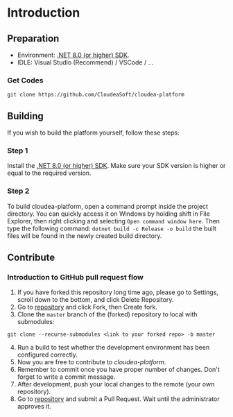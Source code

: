 # Introduction

## Preparation
 - Environment: [.NET 8.0 (or higher) SDK](https://dotnet.microsoft.com/download/dotnet/8.0).
 - IDLE: Visual Studio (Recommend) / VSCode / ...

### Get Codes

```shell
git clone https://github.com/CloudeaSoft/cloudea-platform
```

## Building
If you wish to build the platform yourself, follow these steps:

### Step 1
Install the [.NET 8.0 (or higher) SDK](https://dotnet.microsoft.com/download/dotnet/8.0).
Make sure your SDK version is higher or equal to the required version.

### Step 2
To build cloudea-platform, open a command prompt inside the project directory.
You can quickly access it on Windows by holding shift in File Explorer, then right clicking and selecting `Open command window here`.
Then type the following command: `dotnet build -c Release -o build`
the built files will be found in the newly created build directory.

## Contribute
### Introduction to GitHub pull request flow

1. If you have forked this repository long time ago, please go to Settings, scroll down to the bottom, and click Delete Repository.
2. Go to [repository](https://github.com/CloudeaSoft/cloudea-platform) and click Fork, then Create fork.
3. Clone the ```master``` branch of the (forked) repository to local with submodules:
```shell
git clone --recurse-submodules <link to your forked repo> -b master
```
4. Run a build to test whether the development environment has been configured correctly.
5. Now you are free to contribute to <em>cloudea-platform</em>.
6. Remember to commit once you have proper number of changes. Don't forget to write a commit message.
7. After development, push your local changes to the remote (your own repository).
8. Go to [repository](https://github.com/CloudeaSoft/cloudea-platform) and submit a Pull Request. Wait until the administrator approves it. 